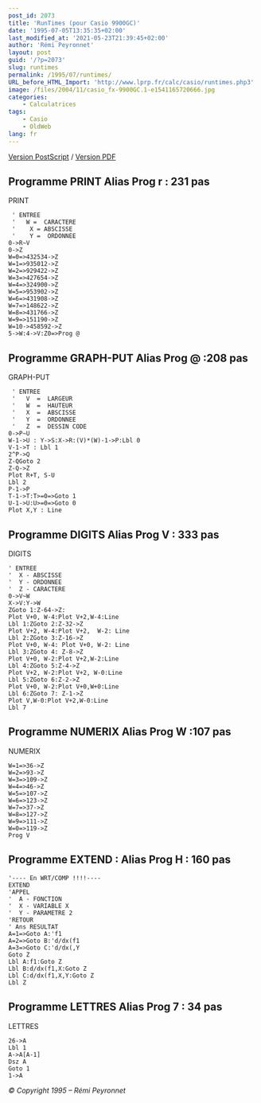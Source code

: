 ```yaml
---
post_id: 2073
title: 'RunTimes (pour Casio 9900GC)'
date: '1995-07-05T13:35:35+02:00'
last_modified_at: '2021-05-23T21:39:45+02:00'
author: 'Rémi Peyronnet'
layout: post
guid: '/?p=2073'
slug: runtimes
permalink: /1995/07/runtimes/
URL_before_HTML_Import: 'http://www.lprp.fr/calc/casio/runtimes.php3'
image: /files/2004/11/casio_fx-9900GC.1-e1541165720666.jpg
categories:
    - Calculatrices
tags:
    - Casio
    - OldWeb
lang: fr
---
```


[Version PostScript](/files/old-web/calc/casio/runtimes.ps) / [Version PDF](/files/runtimes.pdf)

## Programme PRINT Alias Prog r : 231 pas

PRINT

```
 ' ENTREE
 '   W =  CARACTERE
 '    X = ABSCISSE
 '    Y =  ORDONNEE
0->R~V
0->Z
W=0=>432534->Z
W=1=>935012->Z
W=2=>929422->Z
W=3=>427654->Z
W=4=>324900->Z
W=5=>953902->Z
W=6=>431908->Z
W=7=>148622->Z
W=8=>431766->Z
W=9=>151190->Z
W=10->458592->Z
5->W:4->V:Z0=>Prog @

```

## Programme GRAPH-PUT Alias Prog @ :208 pas

GRAPH-PUT

```
 ' ENTREE
 '   V	=  LARGEUR
 '   W	=  HAUTEUR
 '   X 	=  ABSCISSE
 '   Y 	=  ORDONNEE
 '   Z 	=  DESSIN CODE
0->P~U
W-1->U : Y->S:X->R:(V)*(W)-1->P:Lbl 0
V-1->T : Lbl 1
2^P->Q
Z-QGoto 2
Z-Q->Z
Plot R+T, S-U
Lbl 2
P-1->P
T-1->T:T>=0=>Goto 1
U-1->U:U>=0=>Goto 0
Plot X,Y : Line

```

## Programme DIGITS Alias Prog V : 333 pas

DIGITS

```
' ENTREE
'  X - ABSCISSE
'  Y - ORDONNEE
'  Z - CARACTERE
0->V~W
X->V:Y->W
ZGoto 1:Z-64->Z:
Plot V+0, W-4:Plot V+2,W-4:Line
Lbl 1:ZGoto 2:Z-32->Z
Plot V+2, W-4:Plot V+2,  W-2: Line
Lbl 2:ZGoto 3:Z-16->Z
Plot V+0, W-4: Plot V+0, W-2: Line
Lbl 3:ZGoto 4: Z-8->Z
Plot V+0, W-2:Plot V+2,W-2:Line
Lbl 4:ZGoto 5:Z-4->Z
Plot V+2, W-2:Plot V+2, W-0:Line
Lbl 5:ZGoto 6:Z-2->Z
Plot V+0, W-2:Plot V+0,W+0:Line
Lbl 6:ZGoto 7: Z-1->Z
Plot V,W-0:Plot V+2,W-0:Line
Lbl 7

```

## Programme NUMERIX Alias Prog W :107 pas

NUMERIX

```
W=1=>36->Z
W=2=>93->Z
W=3=>109->Z
W=4=>46->Z
W=5=>107->Z
W=6=>123->Z
W=7=>37->Z
W=8=>127->Z
W=9=>111->Z
W=0=>119->Z
Prog V

```

## Programme EXTEND : Alias Prog H : 160 pas

```
'---- En WRT/COMP !!!!----
EXTEND
'APPEL
'  A - FONCTION
'  X - VARIABLE X
'  Y - PARAMETRE 2
'RETOUR
' Ans RESULTAT
A=1=>Goto A:'f1
A=2=>Goto B:'d/dx(f1
A=3=>Goto C:'d/dx(,Y
Goto Z
Lbl A:f1:Goto Z
Lbl B:d/dx(f1,X:Goto Z
Lbl C:d/dx(f1,X,Y:Goto Z
Lbl Z

```

## Programme LETTRES Alias Prog 7 : 34 pas

LETTRES

```
26->A
Lbl 1
A->A[A-1]
Dsz A
Goto 1
1->A

```

*© Copyright 1995 – Rémi Peyronnet*
